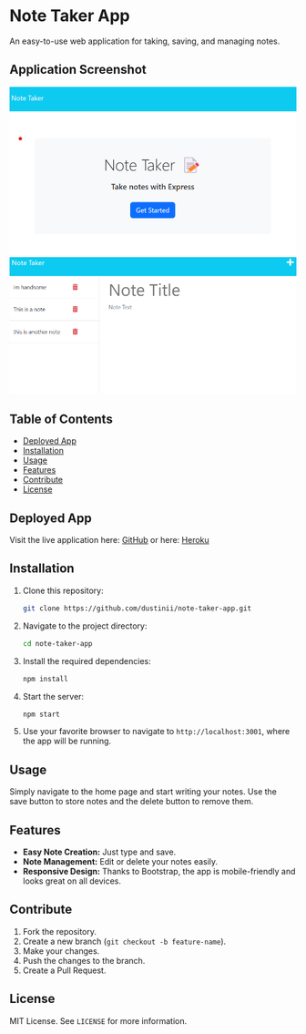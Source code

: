 # Note Taker App

An easy-to-use web application for taking, saving, and managing notes.

## Application Screenshot
![1st Screenshot of the Application](/public/assets/images/notetaker%20ss1.png)
![2nd Screenshot of the Application](/public/assets/images/notetaker%20ss.png)

## Table of Contents
- [Deployed App](#deployed-app)
- [Installation](#installation)
- [Usage](#usage)
- [Features](#features)
- [Contribute](#contribute)
- [License](#license)

## Deployed App

Visit the live application here:
[GitHub](https://dustinii.github.io/note-taker-app/)
or here:
[Heroku](https://glacial-hamlet-39652-5e94cee3f641.herokuapp.com/)

## Installation

1. Clone this repository:
   ```sh
   git clone https://github.com/dustinii/note-taker-app.git
   ```

2. Navigate to the project directory:
   ```sh
   cd note-taker-app
   ```

3. Install the required dependencies:
   ```sh
   npm install
   ```

4. Start the server:
   ```sh
   npm start
   ```

5. Use your favorite browser to navigate to `http://localhost:3001`, where the app will be running.

## Usage

Simply navigate to the home page and start writing your notes. Use the save button to store notes and the delete button to remove them.

## Features

- **Easy Note Creation:** Just type and save.
- **Note Management:** Edit or delete your notes easily.
- **Responsive Design:** Thanks to Bootstrap, the app is mobile-friendly and looks great on all devices.


## Contribute

1. Fork the repository.
2. Create a new branch (`git checkout -b feature-name`).
3. Make your changes.
4. Push the changes to the branch.
5. Create a Pull Request.

## License

MIT License. See `LICENSE` for more information.
